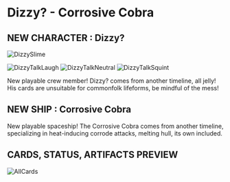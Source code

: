 # Dizzy? - Corrosive Cobra
## NEW CHARACTER : Dizzy?
![DizzySlime](https://github.com/Sorwest/CCCorrosiveCobraMod/assets/151322116/c40e9cdb-86e3-43fc-bc0c-6c219f11253f)

![DizzyTalkLaugh](https://github.com/Sorwest/CCCorrosiveCobraMod/assets/151322116/4f40d5af-8fa1-4086-8ef7-a62f84f10c79)
![DizzyTalkNeutral](https://github.com/Sorwest/CCCorrosiveCobraMod/assets/151322116/1ce9c7a8-3fa9-4641-8dfb-9dbdad064f17)
![DizzyTalkSquint](https://github.com/Sorwest/CCCorrosiveCobraMod/assets/151322116/97e79251-7ed5-4049-981e-a3f5113e1a56)

New playable crew member! Dizzy? comes from another timeline, all jelly! His cards are unsuitable for commonfolk lifeforms, be mindful of the mess!

## NEW SHIP : Corrosive Cobra


New playable spaceship! The Corrosive Cobra comes from another timeline, specializing in heat-inducing corrode attacks, melting hull, its own included.

## CARDS, STATUS, ARTIFACTS PREVIEW
![AllCards](https://github.com/Sorwest/CCCorrosiveCobraMod/assets/151322116/7b8241fa-e3e9-4164-b317-3348e2bd936b)
